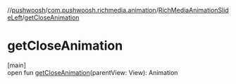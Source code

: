 //[pushwoosh](../../../index.md)/[com.pushwoosh.richmedia.animation](../index.md)/[RichMediaAnimationSlideLeft](index.md)/[getCloseAnimation](get-close-animation.md)

# getCloseAnimation

[main]\
open fun [getCloseAnimation](get-close-animation.md)(parentView: View): Animation
